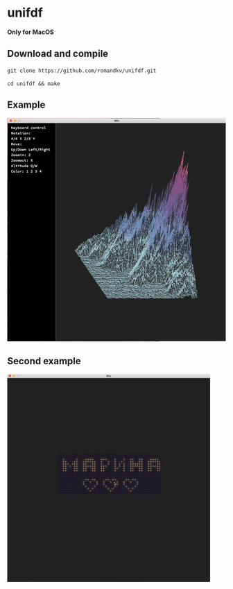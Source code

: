 # unifdf

<b>Only for MacOS</b>

## Download and compile
```
git clone https://github.com/romandkv/unifdf.git
```
```
cd unifdf && make
```
## Example
<img src="images/fdf.png">

## Second example
<img src = "images/fdfgif.gif">

